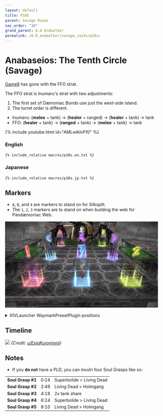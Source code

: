 ```yaml
---
layout: default
title: P10S
parent: Savage Raids
nav_order: "10"
grand_parent: 6.0 Endwalker
permalink: /6.0_endwalker/savage_raids/p10s/
---
```


# Anabaseios: The Tenth Circle (Savage)

[Game8](https://game8.jp/ff14/532718) has gone with the FFO strat.

The FFO strat is Inumaru's strat with two adjustments:

1. The first set of Dæmoniac Bonds use just the west-side island.
2. The turret order is different.
  - Inumaru: (**melee** + tank) → (**healer** + ranged) → (**healer** + tank) → tank
  - FFO: (**healer** + tank) → (**ranged** + tank) → (**melee** + tank) → tank

{% include youtube.html id="AMLwlkIvFf0" %}

### English

```
{% include_relative macros/p10s.en.txt %}
```

### Japanese

```
{% include_relative macros/p10s.jp.txt %}
```

## Markers

- `A`, `B`, and `4` are markers to stand on for Silksplit.
- The `1`, `2`, `3` markers are to stand on when building the web for Pandæmoniac Web.

![](images/markers.jpg)
<details markdown=block>
<summary>XIVLauncher WaymarkPresetPlugin positions</summary>

```json
{"Name":"P10S","MapID":939,"A":{"X":92.0,"Y":0.0,"Z":85.7,"ID":0,"Active":true},"B":{"X":108.0,"Y":0.0,"Z":85.7,"ID":1,"Active":true},"C":{"X":91.85,"Y":0.0,"Z":100.0,"ID":2,"Active":true},"D":{"X":108.15,"Y":0.0,"Z":100.0,"ID":3,"Active":true},"One":{"X":92.0,"Y":0.0,"Z":111.3,"ID":4,"Active":true},"Two":{"X":108.0,"Y":0.0,"Z":111.3,"ID":5,"Active":true},"Three":{"X":100.0,"Y":0.0,"Z":111.3,"ID":6,"Active":true},"Four":{"X":100.0,"Y":0.0,"Z":98.0,"ID":7,"Active":true}}
```

</details>

## Timeline
![](https://preview.redd.it/sx39dv14tf3b1.png?width=1771&format=png&auto=webp&v=enabled&s=ca82e7200e0bdc1e1c6aa41e5c0bafbaf29c37fb)
*(Credit: [u/ExiaKuromonji](https://www.reddit.com/r/ffxiv/comments/13xmxhz/spoiler_64_p10s_timeline_and_abilities/))*

## Notes

- If you **do not** have a PLD, you can invuln four Soul Grasps like so:

<table>
  <tr>
    <td><b>Soul Grasp #1</b></td>
    <td>0:24</td>
    <td>Superbolide > Living Dead</td>
  </tr>
  <tr>
    <td><b>Soul Grasp #2</b></td>
    <td>2:49</td>
    <td>Living Dead > Holmgang</td>
  </tr>
  <tr>
    <td><b>Soul Grasp #3</b></td>
    <td>4:18</td>
    <td>2x tank share</td>
  </tr>
  <tr>
    <td><b>Soul Grasp #4</b></td>
    <td>6:24</td>
    <td>Superbolide > Living Dead</td>
  </tr>
  <tr>
    <td><b>Soul Grasp #5</b></td>
    <td>8:10</td>
    <td>Living Dead > Holmgang</td>
  </tr>
</table>
